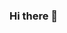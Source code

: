 ### Hi there 👋

<!--
**bertrandcodes/bertrandcodes** is a ✨ _special_ ✨ repository because its `README.md` (this file) appears on your GitHub profile.

Check out www.bertrandshao.com

- 🔭 I’m currently working on ...
- 🌱 I’m currently learning ...
- 👯 I’m looking to collaborate on ...
- 🤔 I’m looking for help with ...
- 💬 Ask me about ...
- 📫 How to reach me: ...
- 😄 Pronouns: ...
- ⚡ Fun fact: ...
-->
